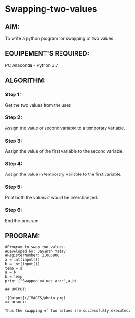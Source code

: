 # Swapping-two-values
## AIM:
To write a python program for swapping of two values
## EQUIPEMENT'S REQUIRED: 
PC
Anaconda - Python 3.7
## ALGORITHM: 
### Step 1:
Get the two values from the user.
### Step 2: 
Assign the value of second variable to a temporary variable.
### Step 3: 
Assign the value of the first variable to the second variable.
### Step 4:  
Assign the value in temporary variable to the first variable.
### Step 5: 
Print both the values it would be interchanged.
### Step 6: 
End the program.

## PROGRAM:
~~~
#Program to swap two values.
#Developed by: Jayanth Yadav
#RegisterNumber: 21005806
a = int(input())
b = int(input())
temp = a
a = b
b = temp
print ("Swapped values are:",a,b)

## OUTPUT:

![Output](/IMAGES/photo.png)
## RESULT:

Thus the swapping of two values are successfully executed.



